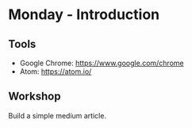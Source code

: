 # Monday - Introduction

## Tools
- Google Chrome: https://www.google.com/chrome
- Atom: https://atom.io/

## Workshop
Build a simple medium article.

